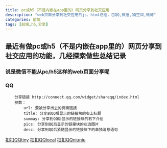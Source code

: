 ```yaml
---
title: pc或h5（不是内嵌在app里的）网页分享到社交应用
description: "web页面分享到社交应用的js、html总结，包QQ,微信,QQ空间,微博"
categories: 前端
tags: [前端,h5,分享]
---
```


## 最近有做pc或h5（不是内嵌在app里的）网页分享到社交应用的功能，几经探索做些总结记录

### 说是微信不能从pc/h5这样的web页面分享呢
### QQ
```
	分享链接 http://connect.qq.com/widget/shareqq/index.html
	参数：
    	url: 要被分享出去的页面链接
    	title: 分享到QQ后显示的链接块的右上标题
    	summay: 分享到QQ后显示的链接块的右下介绍
    	pics: 分享到QQ后显示的链接块的左边图片
    	desc: 分享到QQ后紧随显示的链接块下的单独消息语句
```

<a class="share_draw" target="_blank" href="http://connect.qq.com/widget/shareqq/index.html?url=https%3A%2F%2Fhttp://www.littlemay.cn%2F&title=来自暖阳的博客&desc=技术博客等你来看哦&summary=来看看吧&pics=http%3A%2F%2Fcdn.66173.cn%2Fwwwv2%2Fcss%2Fimg%2Flogo.jpg" title="分享到http://www.littlemay.cn">扣扣QQtiny</a>
<a class="share_draw" target="_blank" href="http://connect.qq.com/widget/shareqq/index.html?url=http://admin1.66173.com&title=来自暖阳的博客o&desc=技术博客等你来看哦&summary=来看看吧&pics=http%3A%2F%2Fcdn.66173.cn%2Fwwwv2%2Fcss%2Fimg%2Flogo.jpg" title="分享到http://www.littlemay.cn">扣扣QQlocal</a>
<a class="share_draw" target="_blank" href="http://connect.qq.com/widget/shareqq/index.html?url=http%3A%2F%2Fm.66173.cn%2F%2Factivity.php%3Fact%3Dindex%23box_game2%230-sqq-1-61392-9737f6f9e09dfaf5d3fd14d775bfee85&title=来自暖阳的博客&desc=技术博客等你来看哦&summary=来看看吧&pics=http%3A%2F%2Fcdn.66173.cn%2Fwwwv2%2Fcss%2Fimg%2Flogo.jpg" title="分享到http://www.littlemay.cn">扣扣QQniuniu</a>